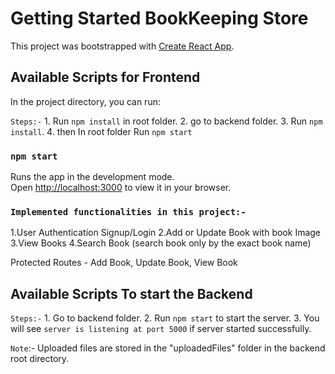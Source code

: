 # Getting Started BookKeeping Store

This project was bootstrapped with [Create React App](https://github.com/facebook/create-react-app).

## Available Scripts for Frontend

In the project directory, you can run:

`Steps:-` 1. Run `npm install` in root folder.
          2. go to backend folder.
          3. Run `npm install`.
          4. then In root folder Run `npm start`

### `npm start`

Runs the app in the development mode.\
Open [http://localhost:3000](http://localhost:3000) to view it in your browser.


### `Implemented functionalities in this project:- `

1.User Authentication Signup/Login
2.Add or Update Book with book Image
3.View Books
4.Search Book (search book only by the exact book name)

Protected Routes - Add Book, Update Book, View Book

## Available Scripts To start the Backend

`Steps:-` 1. Go to backend folder.
          2. Run `npm start` to start the server.
          3. You will see `server is listening at port 5000` if server started successfully.

`Note`:- Uploaded files are stored in the "uploadedFiles" folder in the backend root directory.
